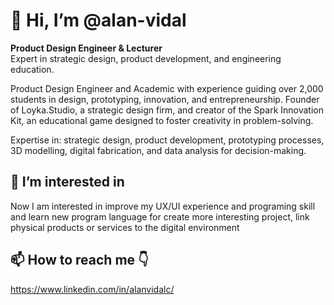 # :wave: Hi, I’m @alan-vidal

**Product Design Engineer & Lecturer**  
Expert in strategic design, product development, and engineering education.

Product Design Engineer and Academic with experience guiding over 2,000 students in design, prototyping, innovation, and entrepreneurship. Founder of Loyka.Studio, a strategic design firm, and creator of the Spark Innovation Kit, an educational game designed to foster creativity in problem-solving.

Expertise in: strategic design, product development, prototyping processes, 3D modelling, digital fabrication, and data analysis for decision-making.

## :eyes: I’m interested in

Now I am interested in improve my UX/UI experience and programing skill and learn new program language for create more interesting project, link physical products or services to the digital environment

## :mailbox: How to reach me :point_down:

<https://www.linkedin.com/in/alanvidalc/>
